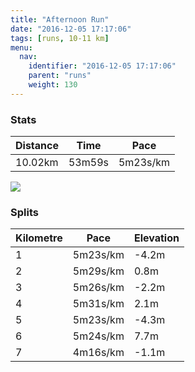 ```yaml
---
title: "Afternoon Run"
date: "2016-12-05 17:17:06"
tags: [runs, 10-11 km]
menu:
  nav:
    identifier: "2016-12-05 17:17:06"
    parent: "runs"
    weight: 130
---
```


### Stats

| Distance | Time | Pace |
|----------|------|------|
|10.02km|53m59s|5m23s/km|

<img src='https://maps.googleapis.com/maps/api/staticmap?maptype=roadmap&path=enc:exjeIbgvLyJgBuCdq@tB|@kAxBlFxXdJtOZrJ~BtH`FlHlFbBhKfShFnQ`Grf@q@uBdA`s@cCzZ`Av[hGnX`O~S{NuReDaK_D{TQe]jDu[k@o`@qHgm@gGyTwK}PgDUoEgFyFc[oH_IsByGcBoShAyAkBgA~@mCNcg@f@yEnGb@&key=AIzaSyAfqMeaZ1CCJFGP5cWud__oZnT_Pybg-1M&size=800x800&markers=color:yellow|label:S|53.47219,-2.24898&markers=color:green|label:F|53.47289000000001,-2.248379999999999'>

### Splits

| Kilometre | Pace | Elevation |
|------|------|-----------|
|1|5m23s/km|-4.2m|
|2|5m29s/km|0.8m|
|3|5m26s/km|-2.2m|
|4|5m31s/km|2.1m|
|5|5m23s/km|-4.3m|
|6|5m24s/km|7.7m|
|7|4m16s/km|-1.1m|
